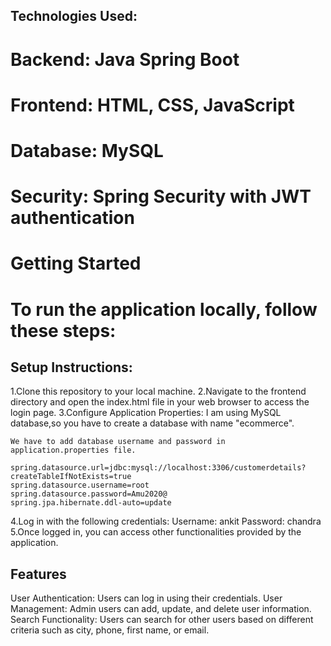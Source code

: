 ## Technologies Used:

# Backend: Java Spring Boot
# Frontend: HTML, CSS, JavaScript
# Database: MySQL
# Security: Spring Security with JWT authentication
# Getting Started
# To run the application locally, follow these steps:

## Setup Instructions:

1.Clone this repository to your local machine.
2.Navigate to the frontend directory and open the index.html file in your web browser to access 
  the login page.
3.Configure Application Properties:
    I am using MySQL database,so you have to create a database with name "ecommerce".
     
    We have to add database username and password in application.properties file.
    
    spring.datasource.url=jdbc:mysql://localhost:3306/customerdetails? 
    createTableIfNotExists=true
    spring.datasource.username=root
    spring.datasource.password=Amu2020@
    spring.jpa.hibernate.ddl-auto=update

4.Log in with the following credentials:
  Username: ankit
  Password: chandra
5.Once logged in, you can access other functionalities provided by the application.


## Features
User Authentication: Users can log in using their credentials.
User Management: Admin users can add, update, and delete user information.
Search Functionality: Users can search for other users based on different criteria such as city, phone, first name, or email.

